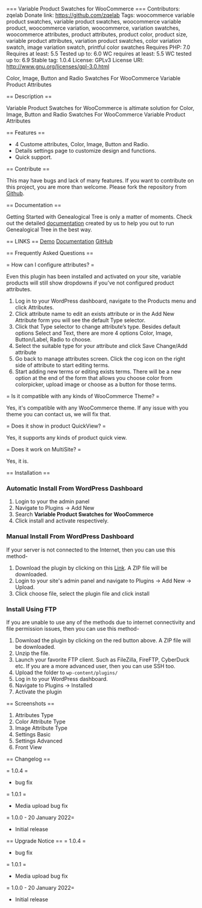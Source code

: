 === Variable Product Swatches for WooCommerce ===
Contributors: zqelab
Donate link: https://github.com/zqelab
Tags: woocommerce variable product swatches, variable product swatches, woocommerce variable product, woocommerce variation, woocommerce, variation swatches, woocommerce attributes, product attributes, product color, product size, variable product attributes, variation product swatches, color variation swatch, image variation swatch, printful color swatches
Requires PHP: 7.0
Requires at least: 5.5
Tested up to: 6.0
WC requires at least: 5.5
WC tested up to: 6.9
Stable tag: 1.0.4
License: GPLv3
License URI: http://www.gnu.org/licenses/gpl-3.0.html

Color, Image, Button and Radio Swatches For WooCommerce Variable Product Attributes 

== Description ==

Variable Product Swatches for WooCommerce is altimate solution for Color, Image, Button and Radio Swatches For WooCommerce Variable Product Attributes 

== Features  ==
* 4 Custome attributes, Color, Image, Button and Radio.
* Details settings page to customize design and functions.
* Quick support.

== Contribute ==

This may have bugs and lack of many features. If you want to contribute on this project, you are more than welcome. Please fork the repository from [Github](https://github.com/zqelab/variable-product-swatches).

== Documentation ==

Getting Started with Genealogical Tree is only a matter of moments.
Check out the detailed [documentation](https://zqe.io/docs/variable-product-swatches-documentation/) created by us to help you out to run Genealogical Tree in the best way.

== LINKS ==
[Demo](https://demo.zqe.io/variable-product-swatches)
[Documentation](https://zqe.io/docs/variable-product-swatches-documentation)
[GitHub](https://github.com/zqelab/variable-product-swatches)


== Frequently Asked Questions ==

= How can I configure attributes? =

Even this plugin has been installed and activated on your site, variable products will still show dropdowns if you’ve not configured product attributes.

1. Log in to your WordPress dashboard, navigate to the Products menu and click Attributes.
2. Click attribute name to edit an exists attribute or in the Add New Attribute form you will see the default Type selector.
3. Click that Type selector to change attribute’s type. Besides default options Select and Text, there are more 4 options Color, Image, Button/Label, Radio to choose.
4. Select the suitable type for your attribute and click Save Change/Add attribute
5. Go back to manage attributes screen. Click the cog icon on the right side of attribute to start editing terms.
6. Start adding new terms or editing exists terms. There will be a new option at the end of the form that allows you choose  color from colorpicker, upload image or choose as a button for those terms.

= Is it compatible with any kinds of WooCommerce Theme? =

Yes, it's compatible with any WooCommerce theme. If any issue with you theme you can contact us, we will fix that. 

= Does it show in product QuickView? =

Yes, it supports any kinds of product quick view.

= Does it work on MultiSite? =

Yes, it is.


== Installation ==

### Automatic Install From WordPress Dashboard

1. Login to your the admin panel
2. Navigate to Plugins -> Add New
3. Search **Variable Product Swatches for WooCommerce**
4. Click install and activate respectively.

### Manual Install From WordPress Dashboard

If your server is not connected to the Internet, then you can use this method-

1. Download the plugin by clicking on this [Link](https://downloads.wordpress.org/plugin/variable-product-swatches.zip). A ZIP file will be downloaded.
2. Login to your site's admin panel and navigate to Plugins -> Add New -> Upload.
3. Click choose file, select the plugin file and click install

### Install Using FTP

If you are unable to use any of the methods due to internet connectivity and file permission issues, then you can use this method-

1. Download the plugin by clicking on the red button above. A ZIP file will be downloaded.
2. Unzip the file.
3. Launch your favorite FTP client. Such as FileZilla, FireFTP, CyberDuck etc. If you are a more advanced user, then you can use SSH too.
4. Upload the folder to `wp-content/plugins/`
5. Log in to your WordPress dashboard.
6. Navigate to Plugins -> Installed
7. Activate the plugin

== Screenshots ==

1. Attributes Type
2. Color Attribute Type
3. Image Attribute Type
4. Settings Basic
5. Settings Advanced
6. Front View

== Changelog ==

= 1.0.4 =
* bug fix

= 1.0.1 =
* Media upload bug fix

= 1.0.0 - 20 January 2022=
* Initial release

== Upgrade Notice ==
= 1.0.4 =
* bug fix

= 1.0.1 =
* Media upload bug fix

= 1.0.0 - 20 January 2022=
* Initial release
